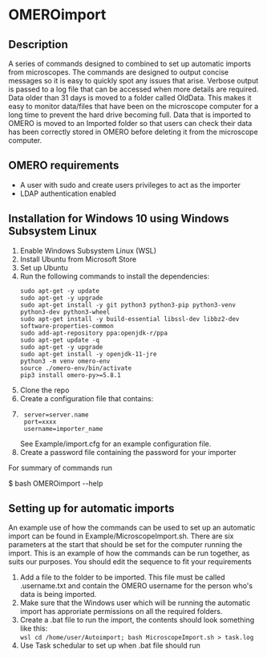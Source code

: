 # OMEROimport

## Description
A series of commands designed to combined to set up automatic imports from microscopes. The commands are designed to output concise messages so it is easy to quickly spot any issues that arise. Verbose output is passed to a log file that can be accessed when more details are required.
Data older than 31 days is moved to a folder called OldData. This makes it easy to monitor data/files that have been on the microscope computer for a long time to prevent the hard drive becoming full. Data that is imported to OMERO is moved to an Imported folder so that users can check their data has been correctly stored in OMERO before deleting it from the microscope computer.

## OMERO requirements
- A user with sudo and create users privileges to act as the importer
- LDAP authentication enabled

## Installation for Windows 10 using Windows Subsystem Linux
1. Enable Windows Subsystem Linux (WSL)
2. Install Ubuntu from Microsoft Store
3. Set up Ubuntu
4. Run the following commands to install the dependencies:
    ```
    sudo apt-get -y update
    sudo apt-get -y upgrade
    sudo apt-get install -y git python3 python3-pip python3-venv python3-dev python3-wheel
    sudo apt-get install -y build-essential libssl-dev libbz2-dev software-properties-common
    sudo add-apt-repository ppa:openjdk-r/ppa
    sudo apt-get update -q
    sudo apt-get -y upgrade
    sudo apt-get install -y openjdk-11-jre
    python3 -m venv omero-env
    source ./omero-env/bin/activate
    pip3 install omero-py>=5.8.1
    ```
5. Clone the repo
6. Create a configuration file that contains:
7. ```
    server=server.name
    port=xxxx
    username=importer_name
    ```
   See Example/import.cfg for an example configuration file.
7. Create a password file containing the password for your importer

For summary of commands run

$ bash OMEROimport --help

## Setting up for automatic imports
An example use of how the commands can be used to set up an automatic import can be found in Example/MicroscopeImport.sh. There are six parameters at the start that should be set for the computer running the import. This is an example of how the commands can be run together, as suits our purposes. You should edit the sequence to fit your requirements

1. Add a file to the folder to be imported. This file must be called .username.txt and contain the OMERO username for the person who's data is being imported.
2. Make sure that the Windows user which will be running the automatic import has approriate permissions on all the required folders.
3. Create a .bat file to run the import, the contents should look something like this: \
   `wsl cd /home/user/Autoimport; bash MicroscopeImport.sh > task.log`
4. Use Task schedular to set up when .bat file should run



